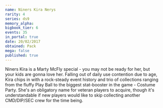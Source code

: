 ```yaml
---
name: Niners Kira Nerys
rarity: 4
series: ds9
memory_alpha:
bigbook_tier: 6
events: 35
in_portal: true
date: 20/02/2017
obtained: Pack
mega: false
published: true
---
```


Niners Kira is a Marty McFly special - you may not be ready for her, but your kids are gonna love her. Falling out of daily use contention due to age, Kira chips in with a rock-steady event history and trio of collections ranging from the fluffy Play Ball to the biggest stat-booster in the game - Costume Party. She's an obligatory name for veteran players to acquire, though it's understandable if new players would like to skip collecting another CMD/DIP/SEC crew for the time being.
